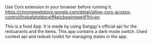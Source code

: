 Use Cors extension in your browser before running it.
https://chromewebstore.google.com/detail/allow-cors-access-control/lhobafahddgcelffkeicbaginigeejlf?hl=en

This is a food App. It is made by using Swiggy's official api for the restuarants and the items. 
This app contains a dark mode switch.
Used context api and reduxk toolkit for managing states in the app. 



